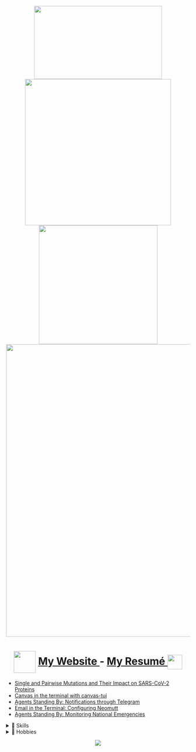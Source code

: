 
<p align="center">
  <img src="https://media3.giphy.com/media/j0HBMviGyj3JB14qtB/giphy.gif", width="350", height="200"/> <br>
   <img src="https://github-readme-stats.vercel.app/api?username=GideonWolfe&show_icons=true&hide_border=true&count_private=true&theme=tokyonight", width="400"/>
   <img src="https://github-readme-stats.vercel.app/api/top-langs/?username=GideonWolfe&layout=compact&theme=tokyonight&hide_border=true", width="325"/> <br>
  <img src="https://camo.githubusercontent.com/bad2af01d251f70c8aae488ae5a5123a9bcf72b2/68747470733a2f2f676964656f6e776f6c66652e636f6d2f696d672f676e75706c6f742f7468656d696e672f342e706e67", width="800"/>
</p>



<div align="center"><h1>
<img style="vertical-align:middle" src="https://media3.giphy.com/media/j0HBMviGyj3JB14qtB/giphy.gif", width="60", />
  <span style=""> <a href="https://www.gideonwolfe.com"> My Website </a> - <a href="https://gideonwolfe.com/files/GideonWolfeCV.pdf"> My Resumé </a><img style="vertical-align:middle" src="https://media0.giphy.com/media/xULW8N1gBOKIWuIka4/giphy.gif", width="40", /></span>
</h1></div>

<!-- BLOG-POST-LIST:START -->
- [Single and Pairwise Mutations and Their Impact on SARS-CoV-2 Proteins](https://gideonwolfe.com/posts/bio/bioinfoproj/project/)
- [Canvas in the terminal with canvas-tui](https://gideonwolfe.com/posts/workflow/canvas-tui/canvas-tui/)
- [Agents Standing By: Notifications through Telegram](https://gideonwolfe.com/posts/sysadmin/huginn/telegram/)
- [Email in the Terminal: Configuring Neomutt](https://gideonwolfe.com/posts/workflow/neomutt/intro/)
- [Agents Standing By: Monitoring National Emergencies](https://gideonwolfe.com/posts/sysadmin/huginn/disasters/)
<!-- BLOG-POST-LIST:END -->

<details><summary>🧰 Skills</summary>
<p>

| Skills                                  |
| --------------------------------------- |
| :penguin: Linux, various programming languages   |
| :rocket: DevOps and System Administration |
| :lock: Security and Hacking             |
| :test_tube: Science and Technology      |

</p>
</details>

<details><summary>🚀 Hobbies</summary>
<p>
  
| Hobbies                                  |
| --------------------------------------- |
| :penguin: Linux and FOSS                |
| :guitar: [Music](https://thedawnbombs.bandcamp.com/) |
| :video_game: Gaming             |
| :test_tube: Research      |

</p>
</details>



<p align=center>
  <a href="https://gideonwolfe.com">
    <img src="https://forthebadge.com/images/badges/60-percent-of-the-time-works-every-time.svg"/>
</p>

